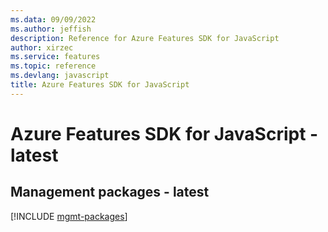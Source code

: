 ```yaml
---
ms.data: 09/09/2022
ms.author: jeffish
description: Reference for Azure Features SDK for JavaScript
author: xirzec
ms.service: features
ms.topic: reference
ms.devlang: javascript
title: Azure Features SDK for JavaScript
---
```

# Azure Features SDK for JavaScript - latest

## Management packages - latest
[!INCLUDE [mgmt-packages](features-mgmt-index.md)]